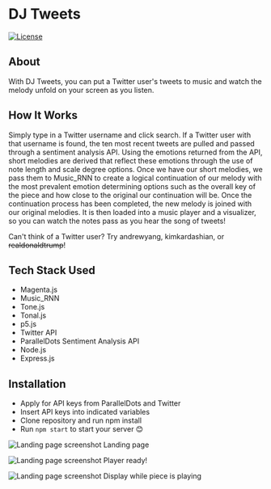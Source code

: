 # DJ Tweets

[![License](https://img.shields.io/badge/License-Apache%202.0-blue.svg)](https://opensource.org/licenses/Apache-2.0)

## About 

With DJ Tweets, you can put a Twitter user's tweets to music and watch the melody unfold on your screen as you listen.

## How It Works

Simply type in a Twitter username and click search. If a Twitter user with that username is found, the ten most recent tweets are pulled and passed through a sentiment analysis API. Using the emotions returned from the API, short melodies are derived that reflect these emotions through the use of note length and scale degree options. Once we have our short melodies, we pass them to Music_RNN to create a logical continuation of our melody with the most prevalent emotion determining options such as the overall key of the piece and how close to the original our continuation will be. Once the continuation process has been completed, the new melody is joined with our original melodies. It is then loaded into a music player and a visualizer, so you can watch the notes pass as you hear the song of tweets! 

Can't think of a Twitter user? Try andrewyang, kimkardashian, or ~~realdonaldtrump~~!

## Tech Stack Used

* Magenta.js
* Music_RNN
* Tone.js
* Tonal.js
* p5.js
* Twitter API
* ParallelDots Sentiment Analysis API
* Node.js
* Express.js

## Installation

* Apply for API keys from ParallelDots and Twitter
* Insert API keys into indicated variables
* Clone repository and run npm install
* Run ```npm start``` to start your server 😊

![Landing page screenshot](./public/assets/landing.png)
Landing page

![Landing page screenshot](./public/assets/ready.png)
Player ready!

![Landing page screenshot](./public/assets/music.png)
Display while piece is playing